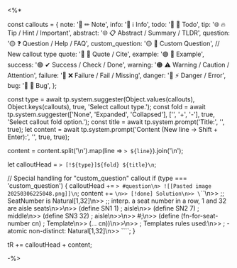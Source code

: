 <%*

const callouts = {
   note:     '🔵 ✏ Note',
   info:     '🔵 ℹ Info',
   todo:     '🔵 🔳 Todo',
   tip:      '🌐 🔥 Tip / Hint / Important',
   abstract: '🌐 📋 Abstract / Summary / TLDR',
   question: '🟡 ❓ Question / Help / FAQ',
   custom_question: '🟡 📝 Custom Question',  // New callout type
   quote:    '🔘 💬 Quote / Cite',
   example:  '🟣 📑 Example',
   success:  '🟢 ✔ Success / Check / Done',
   warning:  '🟠 ⚠ Warning / Caution / Attention',
   failure:  '🔴 ❌ Failure / Fail / Missing',
   danger:   '🔴 ⚡ Danger / Error',
   bug:      '🔴 🐞 Bug',
};

const type = await tp.system.suggester(Object.values(callouts), Object.keys(callouts), true, 'Select callout type.');
const fold = await tp.system.suggester(['None', 'Expanded', 'Collapsed'], ['', '+', '-'], true, 'Select callout fold option.');
const title = await tp.system.prompt('Title:', '', true);
let content = await tp.system.prompt('Content (New line -> Shift + Enter):', '', true, true);

content = content.split('\n').map(line => `> ${line}`).join('\n');

let calloutHead = `> [!${type}]${fold} ${title}\n`;

// Special handling for "custom_question" callout
if (type === 'custom_question') {
   calloutHead += `> #question\n> ![[Pasted image 20250306225048.png]]\n`;
   content += `\n>> [!done] Solution\n>> \`\`\`\n>> ;; SeatNumber is Natural[1,32]\n>> ;; interp. a seat number in a row, 1 and 32 are aisle seats\n>>\n>> (define SN1 1)                ; aisle\n>> (define SN2 7)                ; middle\n>> (define SN3 32)               ; aisle\n>>\n>> #;\n>> (define (fn-for-seat-number cn)  ; Template\n>>     (... cn))\n>>\n>> ; Templates rules used:\n>> ;       - atomic non-distinct: Natural[1,32]\n>> \`\`\``;
}

tR += calloutHead + content;

-%>
